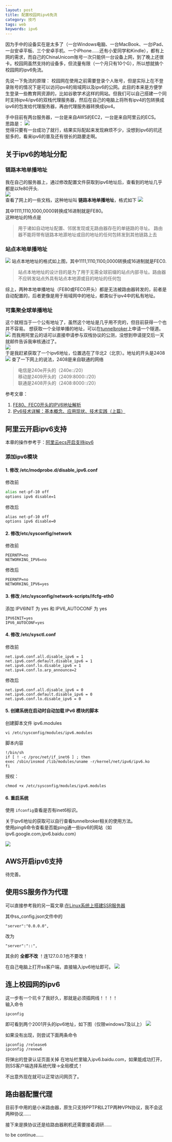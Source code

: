 ```yaml
---
layout: post
title: 配置校园网ipv6免流
category: 技巧
tags: web
keywords: ipv6
---
```


因为手中的设备实在是太多了（一台Windows电脑、一台MacBook、一台iPad、一台安卓平板、三个安卓手机、一个iPhone……还有小爱同学和Kindle），都有上网的需求，而自己的ChinaUnicom账号一次只能供一台设备上网，到了晚上还很卡。校园网虽然支持的设备多，但流量有限（一个月只有10个G），所以想就搞个校园网的ipv6免流。

先说一下免流的原理：
校园网在使用之前需要登录个人账号，但是实际上在不登录账号的情况下是可以访问ipv4的局域网以及ipv6的公网。此目的本来是方便学生登录一些教育网资源的，比如谷歌学术这样的网站。但我们可以自己搭建一个同时支持ipv4/ipv6的双栈代理服务器，然后在自己的电脑上将所有ipv4的包转换成ipv6的包发给代理服务器，再由代理服务器转换成ipv4。


手中目前有两台服务器，一台是来自AWS的EC2，一台是来自阿里云的ECS。  
思路是：
![](/assets/img/skill/ipv6_graph.jpg)    
觉得只要有一台成功了就行，结果实际配起来发现麻烦不少，没想到ipv6的坑还挺多的，看来ipv6的普及还有很长的路要走啊。
## 关于ipv6的地址分配

### 链路本地单播地址
我在自己的服务器上，通过修改配置文件获取到ipv6地址后，查看到的地址几乎都是以fe80开头.  
![](/assets/img/skill/ipv6_1.jpg)  
查看了网上的一些文档，这种地址叫 __链路本地单播地址__，格式如下 
![](/assets/img/skill/ipv6_3.gif)  

其中1111,1110,1000,0000转换成16进制就是FE80。  
这种地址的特点是

> 用于诸如自动地址配置、邻居发现或无路由器存在的单链路的寻址。
路由器不能将带有链路本地源地址或目的地址的任何包转发到其他链路上去

### 站点本地单播地址
![](/assets/img/skill/ipv6_4.gif)
站点本地地址的格式如上图，其中1111,1110,1100,0000转换成16进制就是FEC0.  

>站点本地地址的设计目的是为了用于无需全球前缀的站点内部寻址。路由器不应转发站点外具有站点本地源或目的地址的任何包 

综上，两种本地单播地址（FE80或FEC0开头）都是无法被路由器转发的，前者是自动配置的，后者更像是用于局域网中的地址，都类似于ipv4中的私有地址。


### 可集聚全球单播地址
这个就相当于一个公有地址了，虽然这个地址是几乎用不完的，但目前获得一个也并不容易。
想获取一个全球单播的地址，可以在[tunnelbroker](https://tunnelbroker.net)上申请一个隧道。  
![](/assets/img/skill/ipv6_tunnel.jpg) 
而我用阿里云的话可以直接申请参与双栈协议的公测，没想到申请提交后一天就邮件告诉我审核通过了。  
![](/assets/img/skill/ipv6_access.jpg)  
于是我赶紧获取了一个ipv6地址，位置选在了华北2（北京）。地址的开头是2408  
![](/assets/img/skill/ipv6_2.jpg) 
查了一下网上的说法，2408是来自联通的网络

>电信是240e开头的（240e::/20）  
移动是2409开头的（2409:8000::/20）  
联通是2408开头的（2408:8000::/20）  


参考文章：  
1. [FE80、FEC0开头的IPV6地址解析](https://www.duoluodeyu.com/2443.html)  
2. [IPv6技术详解：基本概念、应用现状、技术实践（上篇）](http://www.52im.net/thread-1605-1-1.html)  


## 阿里云开启ipv6支持

本章的操作参考于：[阿里云ecs开启支持ipv6](https://blog.csdn.net/u014201191/article/details/85112590)  

### 添加ipv6模块

#### 1. 修改 /etc/modprobe.d/disable_ipv6.conf

修改前
```bash
alias net-pf-10 off
options ipv6 disable=1
```
修改后
```
alias net-pf-10 off
options ipv6 disable=0
```

#### 2. 修改/etc/sysconfig/network

修改前
```
PEERNTP=no
NETWORKING_IPV6=no
```
修改后
```
PEERNTP=no
NETWORKING_IPV6=yes
```

#### 3. 修改 /etc/sysconfig/network-scripts/ifcfg-eth0

  
添加 IPV6INIT 为 yes 和 IPV6_AUTOCONF 为 yes
```
IPV6INIT=yes
IPV6_AUTOCONF=yes
```

#### 4. 修改 /etc/sysctl.conf


修改前
```
net.ipv6.conf.all.disable_ipv6 = 1
net.ipv6.conf.default.disable_ipv6 = 1
net.ipv6.conf.lo.disable_ipv6 = 1
net.ipv4.conf.lo.arp_announce=2
```
修改后
```
net.ipv6.conf.all.disable_ipv6 = 0
net.ipv6.conf.default.disable_ipv6 = 0
net.ipv6.conf.lo.disable_ipv6 = 0
```


#### 5. 创建系统在启动时自动加载 IPv6 模块的脚本

创建脚本文件 ipv6.modules
```
vi /etc/sysconfig/modules/ipv6.modules
```
脚本内容
```
!/bin/sh
if [ ! -c /proc/net/if_inet6 ] ; then
exec /sbin/insmod /lib/modules/uname -r/kernel/net/ipv6/ipv6.ko
fi
```

授权：
```
chmod +x /etc/sysconfig/modules/ipv6.modules
```
#### 6. 重启系统

使用 ```ifconfig```查看是否有inet6标识。

关于ipv6地址的获取可以自行查看tunnelbroker相关的使用方法。  
使用ping6命令查看是否能ping通一些ipv6的网站（如ipv6.google.com,ipv6.baidu.com）

![](/assets/img/skill/ipv6_ping.jpg)

## AWS开启ipv6支持

待完善。

## 使用SS服务作为代理

可以直接参考我的另一篇文章:[在Linux系统上搭建SSR服务器](https://jiangph2016.github.io/2019/03/06/ssr.html)  

其中ss_config.json文件中的

```
"server":"0.0.0.0", 
```
改为
```
"server":"::", 
```
其余的 __全都不改__ ！连127.0.0.1也不要改！

在自己电脑上打开ss客户端，直接输入ipv6地址即可。
![](/assets/img/skill/ipv6_ssr1.jpg)

## 连上校园网的ipv6
 
这一步有一个坑卡了我好久，那就是必须插网线！！！！  
输入命令
```
ipconfig
```
即可看到两个2001开头的ipv6地址，如下图（仅限windows7及以上）
![](/assets/img/skill/ipv6_ipconfig.jpg)


如果没有出现，则尝试下面两条命令
```
ipconfig /release6
ipconfig /renew6
```
将弹出的登录认证页面关掉
在地址栏里输入ipv6.baidu.com，如果能成功打开，则SS客户端选择系统代理->全局模式！

不出意外现在就可以正常访问网页了。


## 路由器配置代理

目前手中用的是小米路由器，原生只支持PPTP和L2TP两种VPN协议，我不会这两种协议……


接下来是换协议还是给路由器刷机还需要接着调研……

to be continue……








